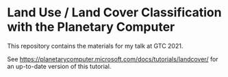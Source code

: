 
# Land Use / Land Cover Classification with the Planetary Computer

This repository contains the materials for my talk at GTC 2021.

See https://planetarycomputer.microsoft.com/docs/tutorials/landcover/ for an up-to-date version of this tutorial.
